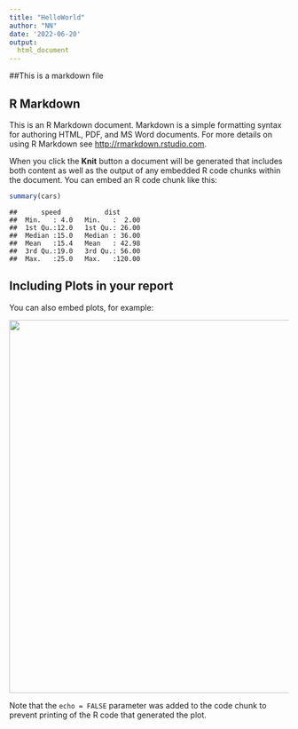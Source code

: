 ```yaml
---
title: "HelloWorld"
author: "NN"
date: '2022-06-20'
output: 
  html_document
---
```


##This is a markdown file



## R Markdown

This is an R Markdown document. Markdown is a simple formatting syntax for authoring HTML, PDF, and MS Word documents. For more details on using R Markdown see <http://rmarkdown.rstudio.com>.

When you click the **Knit** button a document will be generated that includes both content as well as the output of any embedded R code chunks within the document. You can embed an R code chunk like this:


```r
summary(cars)
```

```
##      speed           dist       
##  Min.   : 4.0   Min.   :  2.00  
##  1st Qu.:12.0   1st Qu.: 26.00  
##  Median :15.0   Median : 36.00  
##  Mean   :15.4   Mean   : 42.98  
##  3rd Qu.:19.0   3rd Qu.: 56.00  
##  Max.   :25.0   Max.   :120.00
```

## Including Plots in your report

You can also embed plots, for example:

<img src="HelloWorld_files/figure-html/pressure-1.png" width="672" />

Note that the `echo = FALSE` parameter was added to the code chunk to prevent printing of the R code that generated the plot.
